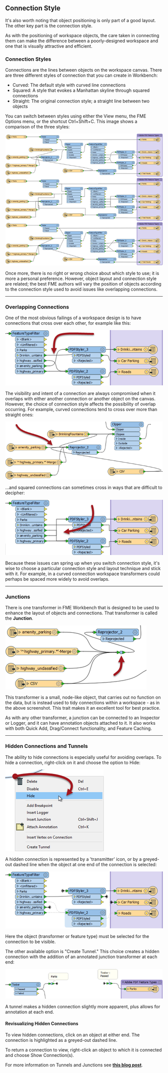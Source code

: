 ## Connection Style ##

It's also worth noting that object positioning is only part of a good layout. The other key part is the connection style.

As with the positioning of workspace objects, the care taken in connecting them can make the difference between a poorly-designed workspace and one that is visually attractive and efficient.

### Connection Styles ###

Connections are the lines between objects on the workspace canvas. There are three different styles of connection that you can create in Workbench:

- Curved: The default style with curved line connections
- Squared: A style that evokes a Manhattan skyline through squared connections
- Straight: The original connection style; a straight line between two objects

You can switch between styles using either the View menu, the FME Options menu, or the shortcut Ctrl+Shift+C. This image shows a comparison of the three styles:

![](./Images/Img5.027.ConnectionStyleComparison.png)

Once more, there is no right or wrong choice about which style to use; it is more a personal preference. However, object layout and connection style are related; the best FME authors will vary the position of objects according to the connection style used to avoid issues like overlapping connections.

---

### Overlapping Connections ###

One of the most obvious failings of a workspace design is to have connections that cross over each other, for example like this:

![](./Images/Img5.028.OverlappingConnections.png)

The visibility and intent of a connection are always compromised when it overlaps with either another connection or another object on the canvas. However, the choice of connection style affects the possibility of overlap occurring. For example, curved connections tend to cross over more than straight ones:

![](./Images/Img5.029.CrossingCurveConnections.png)

...and squared connections can sometimes cross in ways that are difficult to decipher:

![](./Images/Img5.030.ManhattanCrossing.png)

Because these issues can spring up when you switch connection style, it's wise to choose a particular connection style and layout technique and stick with it. For example, in a curved connection workspace transformers could perhaps be spaced more widely to avoid overlaps.

---

### Junctions ###

There is one transformer in FME Workbench that is designed to be used to enhance the layout of objects and connections. That transformer is called the **Junction**.

![](./Images/Img5.031.JunctionTransformers.png)

This transformer is a small, node-like object, that carries out no function on the data, but is instead used to tidy connections within a workspace - as in the above screenshot. This trait makes it an excellent tool for best practice.

As with any other transformer, a junction can be connected to an Inspector or Logger, and it can have annotation objects attached to it. It also works with both Quick Add, Drag/Connect functionality, and Feature Caching.

---

### Hidden Connections and Tunnels ###

The ability to hide connections is especially useful for avoiding overlaps. To hide a connection, right-click on it and choose the option to Hide:

![](./Images/Img5.032.HideConnection.png)

A hidden connection is represented by a 'transmitter' icon, or by a greyed-out dashed line when the object at one end of the connection is selected:

![](./Images/Img5.033.HiddenConnections.png)

Here the object (transformer or feature type) must be selected for the connection to be visible.

The other available option is "Create Tunnel." This choice creates a hidden connection with the addition of an annotated junction transformer at each end:

![](./Images/Img5.034.TunnelConnection.png)

A tunnel makes a hidden connection slightly more apparent, plus allows for annotation at each end.

#### Revisualizing Hidden Connections ####

To view hidden connections, click on an object at either end. The connection is highlighted as a greyed-out dashed line.

To return a connection to view, right-click an object to which it is connected and choose Show Connection(s).

For more information on Tunnels and Junctions see <strong><a href="http://blog.safe.com/2016/05/fmeevangelist150/">this blog post</a></strong>.
